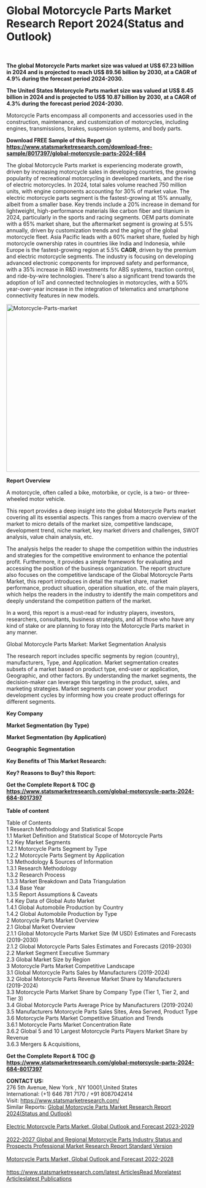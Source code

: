 <h1>Global Motorcycle Parts Market Research Report 2024(Status and Outlook)</h1><br/><p><strong>The global Motorcycle Parts market size was valued at US$ 67.23 billion in 2024 and is projected to reach US$ 89.56 billion by 2030, at a <strong>CAGR</strong> of 4.9% during the forecast period 2024-2030.</strong></p><p><strong>The United States Motorcycle Parts market size was valued at US$ 8.45 billion in 2024 and is projected to US$ 10.87 billion by 2030, at a <strong>CAGR</strong> of 4.3% during the forecast period 2024-2030.</strong></p><p>Motorcycle Parts encompass all components and accessories used in the construction, maintenance, and customization of motorcycles, including engines, transmissions, brakes, suspension systems, and body parts.</p><p><strong>Download FREE Sample of this Report @ <a href="https://www.statsmarketresearch.com/download-free-sample/8017397/global-motorcycle-parts-2024-684">https://www.statsmarketresearch.com/download-free-sample/8017397/global-motorcycle-parts-2024-684</a></strong></p><p>The global Motorcycle Parts market is experiencing moderate growth, driven by increasing motorcycle sales in developing countries, the growing popularity of recreational motorcycling in developed markets, and the rise of electric motorcycles. In 2024, total sales volume reached 750 million units, with engine components accounting for 30% of market value. The electric motorcycle parts segment is the fastest-growing at 15% annually, albeit from a smaller base. Key trends include a 20% increase in demand for lightweight, high-performance materials like carbon fiber and titanium in 2024, particularly in the sports and racing segments. OEM parts dominate with a 65% market share, but the aftermarket segment is growing at 5.5% annually, driven by customization trends and the aging of the global motorcycle fleet. Asia Pacific leads with a 60% market share, fueled by high motorcycle ownership rates in countries like India and Indonesia, while Europe is the fastest-growing region at 5.5% <strong>CAGR</strong>, driven by the premium and electric motorcycle segments. The industry is focusing on developing advanced electronic components for improved safety and performance, with a 35% increase in R&D investments for ABS systems, traction control, and ride-by-wire technologies. There's also a significant trend towards the adoption of IoT and connected technologies in motorcycles, with a 50% year-over-year increase in the integration of telematics and smartphone connectivity features in new models.</p><p><img alt="Motorcycle-Parts-market" src="https://www.grandresearchstore.com/assets/report-images/Motorcycle_Parts_market.png" style="width: 730px; height: 438px;"></p><p><strong>Report Overview</strong></p><p>A motorcycle, often called a bike, motorbike, or cycle, is a two- or three-wheeled motor vehicle.</p><p>This report provides a deep insight into the global Motorcycle Parts market covering all its essential aspects. This ranges from a macro overview of the market to micro details of the market size, competitive landscape, development trend, niche market, key market drivers and challenges, SWOT analysis, value chain analysis, etc.</p><p>The analysis helps the reader to shape the competition within the industries and strategies for the competitive environment to enhance the potential profit. Furthermore, it provides a simple framework for evaluating and accessing the position of the business organization. The report structure also focuses on the competitive landscape of the Global Motorcycle Parts Market, this report introduces in detail the market share, market performance, product situation, operation situation, etc. of the main players, which helps the readers in the industry to identify the main competitors and deeply understand the competition pattern of the market.</p><p>In a word, this report is a must-read for industry players, investors, researchers, consultants, business strategists, and all those who have any kind of stake or are planning to foray into the Motorcycle Parts market in any manner.</p><p>Global Motorcycle Parts Market: Market Segmentation Analysis</p><p>The research report includes specific segments by region (country), manufacturers, Type, and Application. Market segmentation creates subsets of a market based on product type, end-user or application, Geographic, and other factors. By understanding the market segments, the decision-maker can leverage this targeting in the product, sales, and marketing strategies. Market segments can power your product development cycles by informing how you create product offerings for different segments.</p><p><strong>Key Company</strong></p><p><strong>Market Segmentation (by Type)</strong></p><p><strong>Market Segmentation (<strong>by Application</strong>)</strong></p><p><strong>Geographic Segmentation</strong></p><p><strong>Key Benefits of This Market Research:</strong></p><p><strong>Key? <strong>Reasons to Buy</strong>? this Report:</strong></p><div><b>Get the Complete Report & TOC @ <a href="https://www.statsmarketresearch.com/global-motorcycle-parts-2024-684-8017397">https://www.statsmarketresearch.com/global-motorcycle-parts-2024-684-8017397</a></b></div><br><b>Table of content</b><p>Table of Contents<br /> 1 Research Methodology and Statistical Scope<br /> 1.1 Market Definition and Statistical Scope of Motorcycle Parts<br /> 1.2 Key Market Segments<br /> 1.2.1 Motorcycle Parts Segment by Type<br /> 1.2.2 Motorcycle Parts Segment by Application<br /> 1.3 Methodology & Sources of Information<br /> 1.3.1 Research Methodology<br /> 1.3.2 Research Process<br /> 1.3.3 Market Breakdown and Data Triangulation<br /> 1.3.4 Base Year<br /> 1.3.5 Report Assumptions & Caveats<br /> 1.4 Key Data of Global Auto Market<br /> 1.4.1 Global Automobile Production by Country<br /> 1.4.2 Global Automobile Production by Type<br /> 2 Motorcycle Parts Market Overview<br /> 2.1 Global Market Overview<br /> 2.1.1 Global Motorcycle Parts Market Size (M USD) Estimates and Forecasts (2019-2030)<br /> 2.1.2 Global Motorcycle Parts Sales Estimates and Forecasts (2019-2030)<br /> 2.2 Market Segment Executive Summary<br /> 2.3 Global Market Size by Region<br /> 3 Motorcycle Parts Market Competitive Landscape<br /> 3.1 Global Motorcycle Parts Sales by Manufacturers (2019-2024)<br /> 3.2 Global Motorcycle Parts Revenue Market Share by Manufacturers (2019-2024)<br /> 3.3 Motorcycle Parts Market Share by Company Type (Tier 1, Tier 2, and Tier 3)<br /> 3.4 Global Motorcycle Parts Average Price by Manufacturers (2019-2024)<br /> 3.5 Manufacturers Motorcycle Parts Sales Sites, Area Served, Product Type<br /> 3.6 Motorcycle Parts Market Competitive Situation and Trends<br /> 3.6.1 Motorcycle Parts Market Concentration Rate<br /> 3.6.2 Global 5 and 10 Largest Motorcycle Parts Players Market Share by Revenue<br /> 3.6.3 Mergers & Acquisitions, <br><div><b>Get the Complete Report & TOC @ <a href="https://www.statsmarketresearch.com/global-motorcycle-parts-2024-684-8017397">https://www.statsmarketresearch.com/global-motorcycle-parts-2024-684-8017397</a></b></div></p> <b>CONTACT US:</b><br>276 5th Avenue, New York , NY 10001,United States<br>International: (+1) 646 781 7170 / +91 8087042414<br>Visit: <a href="https://www.statsmarketresearch.com/">https://www.statsmarketresearch.com/</a><br>Similar Reports: <a href="https://www.statsmarketresearch.com/global-motorcycle-parts-2024-684-8017397">Global Motorcycle Parts Market Research Report 2024(Status and Outlook)</a><br/><br/><a href="https://www.statsmarketresearch.com/global-motorcycle-parts-2024-684-8017397">Electric Motorcycle Parts Market, Global Outlook and Forecast 2023-2029</a><br/><br/><a href="https://www.statsmarketresearch.com/global-motorcycle-parts-2024-684-8017397">2022-2027 Global and Regional Motorcycle Parts Industry Status and Prospects Professional Market Research Report Standard Version</a><br/><br/><a href="https://www.statsmarketresearch.com/global-motorcycle-parts-2024-684-8017397">Motorcycle Parts Market, Global Outlook and Forecast 2022-2028</a><br/><br/><a href="https://gyeongbokgung.com">https://www.statsmarketresearch.com/</a><a href="https://hallyeomaritime.com">latest Articles</a><a href="https://jingwansa.com">Read More</a><a href=https://nguoiviet.jp/">latest Articles</a><a href="https://www.intelmarketresearch.com/">latest Publications</a>